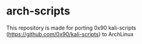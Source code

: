 # arch-scripts

This repository is made for porting 0x90 kali-scripts (https://github.com/0x90/kali-scripts) to ArchLinux
